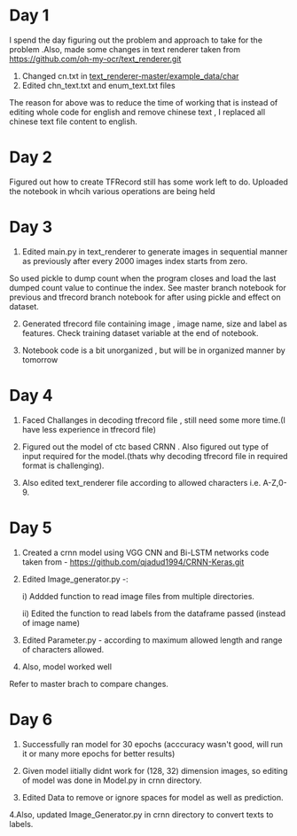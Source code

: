 # Day 1
I spend the day figuring out the problem and approach to take for the problem .Also, made some changes in text renderer taken from https://github.com/oh-my-ocr/text_renderer.git
1. Changed cn.txt in [text_renderer-master/example_data/char](text_renderer-master/example_data/char)
2. Edited chn_text.txt and enum_text.txt files 

The reason for above was to reduce the time of working that is instead of editing whole code for english and remove chinese text , I replaced all chinese text file content to english.

# Day 2
Figured out how to create TFRecord still has some work left to do. 
Uploaded the notebook in whcih various operations are being held 

# Day 3
1. Edited main.py in text_renderer to generate images in sequential manner as previously after every 2000 images index starts from zero.

  So used pickle to dump count when the program closes and load the last dumped count value to continue the index.
  See master branch notebook for previous and tfrecord branch notebook for after using pickle and effect on dataset.

2. Generated tfrecord file containing image , image name, size and label as features.
   Check training dataset variable at the end of notebook.

3. Notebook code is a bit unorganized , but will be in organized manner by tomorrow

# Day 4 
1. Faced Challanges in decoding tfrecord file , still need some more time.(I have less experience in tfrecord file)

2. Figured out the model of ctc based CRNN . Also figured out type of input required for the model.(thats why decoding tfrecord file in required format is challenging).

3. Also edited text_renderer file according to allowed characters i.e. A-Z,0-9.

# Day 5
1. Created a crnn model using VGG CNN and Bi-LSTM networks code taken from - https://github.com/qjadud1994/CRNN-Keras.git

2. Edited Image_generator.py -:
  
    i) Addded function to read image files from multiple directories.
  
    ii) Edited the function to read labels from the dataframe passed (instead of image name)

3. Edited Parameter.py - according to maximum allowed length and range of characters allowed.

4. Also, model worked well

Refer to master brach to compare changes.

# Day 6 
1. Successfully ran model for 30 epochs (acccuracy wasn't good, will run it or many more epochs for better results)

2. Given model iitially didnt work for (128, 32) dimension images, so editing of model was done in Model.py in crnn directory.

3. Edited Data to remove or ignore spaces for model as well as prediction.

4.Also, updated Image_Generator.py in crnn directory to convert texts to labels.
